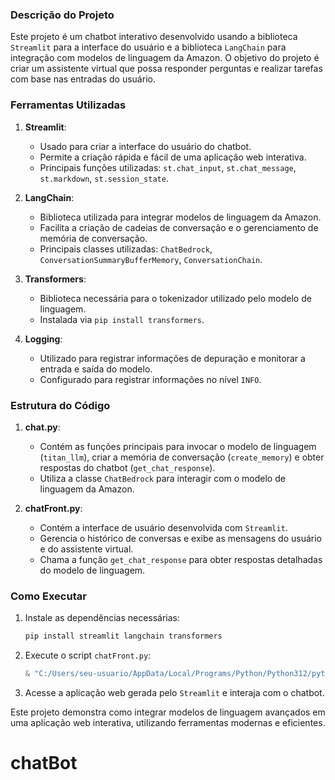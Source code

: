 ### Descrição do Projeto

Este projeto é um chatbot interativo desenvolvido usando a biblioteca `Streamlit` para a interface do usuário e a biblioteca `LangChain` para integração com modelos de linguagem da Amazon. O objetivo do projeto é criar um assistente virtual que possa responder perguntas e realizar tarefas com base nas entradas do usuário.

### Ferramentas Utilizadas

1. **Streamlit**:
   - Usado para criar a interface do usuário do chatbot.
   - Permite a criação rápida e fácil de uma aplicação web interativa.
   - Principais funções utilizadas: `st.chat_input`, `st.chat_message`, `st.markdown`, `st.session_state`.

2. **LangChain**:
   - Biblioteca utilizada para integrar modelos de linguagem da Amazon.
   - Facilita a criação de cadeias de conversação e o gerenciamento de memória de conversação.
   - Principais classes utilizadas: `ChatBedrock`, `ConversationSummaryBufferMemory`, `ConversationChain`.

3. **Transformers**:
   - Biblioteca necessária para o tokenizador utilizado pelo modelo de linguagem.
   - Instalada via `pip install transformers`.

4. **Logging**:
   - Utilizado para registrar informações de depuração e monitorar a entrada e saída do modelo.
   - Configurado para registrar informações no nível `INFO`.

### Estrutura do Código

1. **chat.py**:
   - Contém as funções principais para invocar o modelo de linguagem (`titan_llm`), criar a memória de conversação (`create_memory`) e obter respostas do chatbot (`get_chat_response`).
   - Utiliza a classe `ChatBedrock` para interagir com o modelo de linguagem da Amazon.

2. **chatFront.py**:
   - Contém a interface de usuário desenvolvida com `Streamlit`.
   - Gerencia o histórico de conversas e exibe as mensagens do usuário e do assistente virtual.
   - Chama a função `get_chat_response` para obter respostas detalhadas do modelo de linguagem.

### Como Executar

1. Instale as dependências necessárias:
   ```powershell
   pip install streamlit langchain transformers
   ```

2. Execute o script `chatFront.py`:
   ```powershell
   & "C:/Users/seu-usuario/AppData/Local/Programs/Python/Python312/python.exe" "c:/Users/seu-usuario/Downloads/CHAT/chatFront.py"
   ```

3. Acesse a aplicação web gerada pelo `Streamlit` e interaja com o chatbot.

Este projeto demonstra como integrar modelos de linguagem avançados em uma aplicação web interativa, utilizando ferramentas modernas e eficientes.
# chatBot
